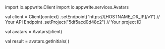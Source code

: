 import io.appwrite.Client
import io.appwrite.services.Avatars

val client = Client(context)
    .setEndpoint("https://[HOSTNAME_OR_IP]/v1") // Your API Endpoint
    .setProject("5df5acd0d48c2") // Your project ID

val avatars = Avatars(client)

val result = avatars.getInitials(
)
